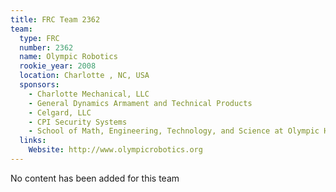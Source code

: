 ```yaml
---
title: FRC Team 2362
team:
  type: FRC
  number: 2362
  name: Olympic Robotics
  rookie_year: 2008
  location: Charlotte , NC, USA
  sponsors:
    - Charlotte Mechanical, LLC
    - General Dynamics Armament and Technical Products
    - Celgard, LLC
    - CPI Security Systems
    - School of Math, Engineering, Technology, and Science at Olympic High School
  links:
    Website: http://www.olympicrobotics.org
---
```

No content has been added for this team
